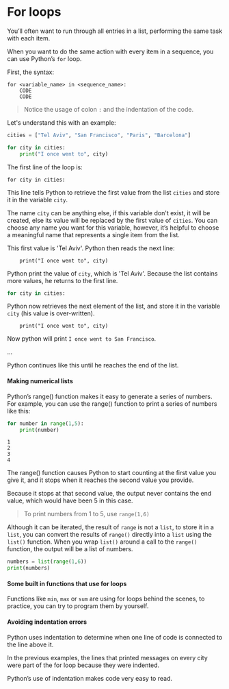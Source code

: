 # For loops

You’ll often want to run through all entries in a list, performing the same task with each item. 

When you want to do the same action with every item in a sequence, you can use Python’s `for` loop.

First, the syntax: 

```
for <variable_name> in <sequence_name>:
	CODE
	CODE
```

> Notice the usage of colon `:` and the indentation of the code.



Let's understand this with an example:

```python
cities = ["Tel Aviv", "San Francisco", "Paris", "Barcelona"]

for city in cities:
    print("I once went to", city)
```

The first line of the loop is:

```
for city in cities:
```

This line tells Python to retrieve the first value from the list `cities` and store it in the variable `city`.

The name `city` can be anything else, if this variable don't exist, it will be created, else its value will be replaced by the first value of `cities`. You can choose any name you want for this variable, however, it’s helpful to choose a meaningful name that represents a single item from the list.

 This first value is 'Tel Aviv'. Python then reads the next line:

```
    print("I once went to", city)
```

Python print the value of `city`, which is 'Tel Aviv'. Because the list contains more values, he returns to the first line.

```python
for city in cities:
```

Python now retrieves the next element of the list, and store it in the variable `city` (his value is over-written).

```
	print("I once went to", city)
```

Now python will print `I once went to San Francisco`.

...

Python continues like this until he reaches the end of the list.



#### Making numerical lists

Python’s range() function makes it easy to generate a series of numbers. For example, you can use the range() function to print a series of numbers like this:

```python
for number in range(1,5):
    print(number)
```

```
1
2
3
4
```

The range() function causes Python to start counting at the first value you give it, and it stops when it reaches the second value you provide. 

Because it stops at that second value, the output never contains the end value, which would have been 5 in this case. 

> To print numbers from 1 to 5, use `range(1,6)`



Although it can be iterated, the result of `range` is not a `list`, to store it in a `list`, you can convert the results of `range()` directly into a `list` using the `list()` function. When you wrap `list()` around a call to the `range()` function, the output will be a list of numbers.

```python
numbers = list(range(1,6))
print(numbers)
```



#### Some built in functions that use for loops

Functions like `min`, `max` or `sum` are using for loops behind the scenes, to practice, you can try to program them by yourself.



#### Avoiding indentation errors

Python uses indentation to determine when one line of code is connected to the line above it. 

In the previous examples, the lines that printed messages on every city were part of the for loop because they were indented.

Python’s use of indentation makes code very easy to read. 





